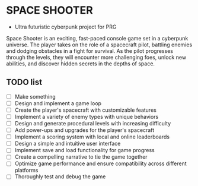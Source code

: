 # SPACE SHOOTER 
- Ultra futuristic cyberpunk project for PRG

Space Shooter is an exciting, fast-paced console game set in a cyberpunk universe. The player takes on the role of a spacecraft pilot, battling enemies and dodging obstacles in a fight for survival. As the pilot progresses through the levels, they will encounter more challenging foes, unlock new abilities, and discover hidden secrets in the depths of space.

## TODO list
- [ ] Make something
- [ ] Design and implement a game loop
- [ ] Create the player's spacecraft with customizable features
- [ ] Implement a variety of enemy types with unique behaviors
- [ ] Design and generate procedural levels with increasing difficulty
- [ ] Add power-ups and upgrades for the player's spacecraft
- [ ] Implement a scoring system with local and online leaderboards
- [ ] Design a simple and intuitive user interface
- [ ] Implement save and load functionality for game progress
- [ ] Create a compelling narrative to tie the game together
- [ ] Optimize game performance and ensure compatibility across different platforms
- [ ] Thoroughly test and debug the game
